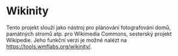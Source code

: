 # Wikinity

Tento projekt slouží jako nástroj pro plánování fotografování domů, památných stromů atp. pro Wikimedia Commons, sesterský projekt Wikipedie. Jeho funkční verzi je možné nalézt na https://tools.wmflabs.org/wikinity/. 

